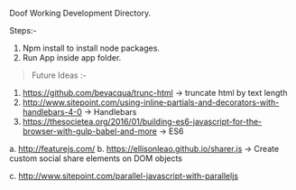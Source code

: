 Doof Working Development Directory.


Steps:-
1. Npm install to install node packages.
2. Run App inside app folder.


>Future Ideas :-

1. https://github.com/bevacqua/trunc-html -> truncate html by text length
2. http://www.sitepoint.com/using-inline-partials-and-decorators-with-handlebars-4-0 -> Handlebars
3. https://thesocietea.org/2016/01/building-es6-javascript-for-the-browser-with-gulp-babel-and-more -> ES6


a. http://featurejs.com/
b. https://ellisonleao.github.io/sharer.js ->  Create custom social share elements on DOM objects

c. http://www.sitepoint.com/parallel-javascript-with-paralleljs